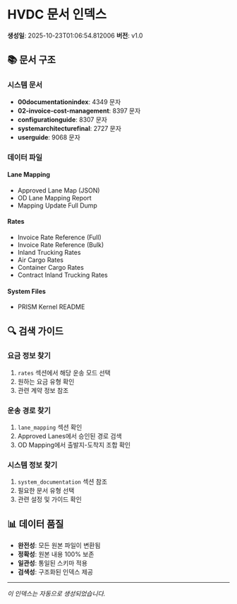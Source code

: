 # HVDC 문서 인덱스

**생성일**: 2025-10-23T01:06:54.812006
**버전**: v1.0

## 📚 문서 구조

### 시스템 문서
- **00documentationindex**: 4349 문자
- **02-invoice-cost-management**: 8397 문자
- **configurationguide**: 8307 문자
- **systemarchitecturefinal**: 2727 문자
- **userguide**: 9068 문자

### 데이터 파일

#### Lane Mapping
- Approved Lane Map (JSON)
- OD Lane Mapping Report
- Mapping Update Full Dump

#### Rates
- Invoice Rate Reference (Full)
- Invoice Rate Reference (Bulk)
- Inland Trucking Rates
- Air Cargo Rates
- Container Cargo Rates
- Contract Inland Trucking Rates

#### System Files
- PRISM Kernel README

## 🔍 검색 가이드

### 요금 정보 찾기
1. `rates` 섹션에서 해당 운송 모드 선택
2. 원하는 요금 유형 확인
3. 관련 계약 정보 참조

### 운송 경로 찾기
1. `lane_mapping` 섹션 확인
2. Approved Lanes에서 승인된 경로 검색
3. OD Mapping에서 출발지-도착지 조합 확인

### 시스템 정보 찾기
1. `system_documentation` 섹션 참조
2. 필요한 문서 유형 선택
3. 관련 설정 및 가이드 확인

## 📊 데이터 품질

- **완전성**: 모든 원본 파일이 변환됨
- **정확성**: 원본 내용 100% 보존
- **일관성**: 통일된 스키마 적용
- **검색성**: 구조화된 인덱스 제공

---
*이 인덱스는 자동으로 생성되었습니다.*
